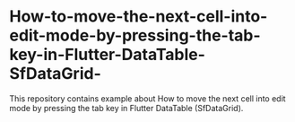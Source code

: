 # How-to-move-the-next-cell-into-edit-mode-by-pressing-the-tab-key-in-Flutter-DataTable-SfDataGrid-
This repository contains example about How to move the next cell into edit mode by pressing the tab key in Flutter DataTable (SfDataGrid).
